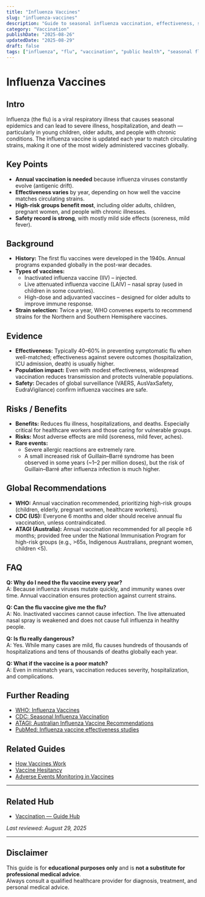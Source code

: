 ```yaml
---
title: "Influenza Vaccines"
slug: "influenza-vaccines"
description: "Guide to seasonal influenza vaccination, effectiveness, safety, and public health impact."
category: "Vaccination"
publishDate: "2025-08-26"
updatedDate: "2025-08-29"
draft: false
tags: ["influenza", "flu", "vaccination", "public health", "seasonal flu", "patientguide"]
---
```


# Influenza Vaccines

## Intro
Influenza (the flu) is a viral respiratory illness that causes seasonal epidemics and can lead to severe illness, hospitalization, and death — particularly in young children, older adults, and people with chronic conditions. The influenza vaccine is updated each year to match circulating strains, making it one of the most widely administered vaccines globally.

## Key Points
- **Annual vaccination is needed** because influenza viruses constantly evolve (antigenic drift).  
- **Effectiveness varies** by year, depending on how well the vaccine matches circulating strains.  
- **High-risk groups benefit most**, including older adults, children, pregnant women, and people with chronic illnesses.  
- **Safety record is strong**, with mostly mild side effects (soreness, mild fever).  

## Background
- **History:** The first flu vaccines were developed in the 1940s. Annual programs expanded globally in the post-war decades.  
- **Types of vaccines:**  
  - Inactivated influenza vaccine (IIV) – injected.  
  - Live attenuated influenza vaccine (LAIV) – nasal spray (used in children in some countries).  
  - High-dose and adjuvanted vaccines – designed for older adults to improve immune response.  
- **Strain selection:** Twice a year, WHO convenes experts to recommend strains for the Northern and Southern Hemisphere vaccines.  

## Evidence
- **Effectiveness:** Typically 40–60% in preventing symptomatic flu when well-matched; effectiveness against severe outcomes (hospitalization, ICU admission, death) is usually higher.  
- **Population impact:** Even with modest effectiveness, widespread vaccination reduces transmission and protects vulnerable populations.  
- **Safety:** Decades of global surveillance (VAERS, AusVaxSafety, EudraVigilance) confirm influenza vaccines are safe.  

## Risks / Benefits
- **Benefits:** Reduces flu illness, hospitalizations, and deaths. Especially critical for healthcare workers and those caring for vulnerable groups.  
- **Risks:** Most adverse effects are mild (soreness, mild fever, aches).  
- **Rare events:**  
  - Severe allergic reactions are extremely rare.  
  - A small increased risk of Guillain–Barré syndrome has been observed in some years (~1–2 per million doses), but the risk of Guillain–Barré after influenza infection is much higher.  

## Global Recommendations
- **WHO:** Annual vaccination recommended, prioritizing high-risk groups (children, elderly, pregnant women, healthcare workers).  
- **CDC (US):** Everyone 6 months and older should receive annual flu vaccination, unless contraindicated.  
- **ATAGI (Australia):** Annual vaccination recommended for all people ≥6 months; provided free under the National Immunisation Program for high-risk groups (e.g., >65s, Indigenous Australians, pregnant women, children <5).  

## FAQ
**Q: Why do I need the flu vaccine every year?**  
A: Because influenza viruses mutate quickly, and immunity wanes over time. Annual vaccination ensures protection against current strains.  

**Q: Can the flu vaccine give me the flu?**  
A: No. Inactivated vaccines cannot cause infection. The live attenuated nasal spray is weakened and does not cause full influenza in healthy people.  

**Q: Is flu really dangerous?**  
A: Yes. While many cases are mild, flu causes hundreds of thousands of hospitalizations and tens of thousands of deaths globally each year.  

**Q: What if the vaccine is a poor match?**  
A: Even in mismatch years, vaccination reduces severity, hospitalization, and complications.  

## Further Reading
- [WHO: Influenza Vaccines](https://www.who.int/teams/immunization-vaccines-and-biologicals/diseases/influenza)  
- [CDC: Seasonal Influenza Vaccination](https://www.cdc.gov/flu/prevent/vaccines.htm)  
- [ATAGI: Australian Influenza Vaccine Recommendations](https://www.health.gov.au/topics/immunisation/vaccines/influenza-vaccine)  
- [PubMed: Influenza vaccine effectiveness studies](https://pubmed.ncbi.nlm.nih.gov/?term=influenza+vaccine+effectiveness)  

## Related Guides
- [How Vaccines Work](/guides/how-vaccines-work/)  
- [Vaccine Hesitancy](/guides/vaccine-hesitancy/)  
- [Adverse Events Monitoring in Vaccines](/guides/adverse-events-monitoring/)  

---

## Related Hub
- [Vaccination — Guide Hub](/guides/vaccination/)  

*Last reviewed: August 29, 2025*

---

## Disclaimer
This guide is for **educational purposes only** and is **not a substitute for professional medical advice**.  
Always consult a qualified healthcare provider for diagnosis, treatment, and personal medical advice.
